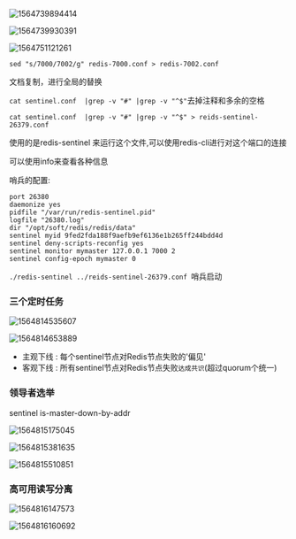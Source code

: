 ![1564739894414](C:\Users\888\AppData\Roaming\Typora\typora-user-images\1564739894414.png)

![1564739930391](C:\Users\888\AppData\Roaming\Typora\typora-user-images\1564739930391.png)

![1564751121261](C:\Users\888\AppData\Roaming\Typora\typora-user-images\1564751121261.png)

` sed "s/7000/7002/g" redis-7000.conf > redis-7002.conf `

文档复制，进行全局的替换

` cat sentinel.conf  |grep -v "#" |grep -v "^$" `去掉注释和多余的空格

`cat sentinel.conf  |grep -v "#" |grep -v "^$" > reids-sentinel-26379.conf`

使用的是redis-sentinel 来运行这个文件,可以使用redis-cli进行对这个端口的连接

可以使用info来查看各种信息

哨兵的配置:

```shell
port 26380
daemonize yes
pidfile "/var/run/redis-sentinel.pid"
logfile "26380.log"
dir "/opt/soft/redis/redis/data"
sentinel myid 9fed2fda188f9aefb9ef6136e1b265ff244bdd4d
sentinel deny-scripts-reconfig yes
sentinel monitor mymaster 127.0.0.1 7000 2
sentinel config-epoch mymaster 0

```





`./redis-sentinel ../reids-sentinel-26379.conf `哨兵启动



### 三个定时任务

![1564814535607](C:\Users\888\AppData\Roaming\Typora\typora-user-images\1564814535607.png)



![1564814653889](C:\Users\888\AppData\Roaming\Typora\typora-user-images\1564814653889.png)

- 主观下线 : 每个sentinel节点对Redis节点失败的'偏见'
- 客观下线 : 所有sentinel节点对Redis节点失败`达成共识`(超过quorum个统一)



### 领导者选举

sentinel is-master-down-by-addr

![1564815175045](C:\Users\888\AppData\Roaming\Typora\typora-user-images\1564815175045.png)

![1564815381635](C:\Users\888\AppData\Roaming\Typora\typora-user-images\1564815381635.png)

![1564815510851](C:\Users\888\AppData\Roaming\Typora\typora-user-images\1564815510851.png)

### 高可用读写分离

![1564816147573](C:\Users\888\AppData\Roaming\Typora\typora-user-images\1564816147573.png)

![1564816160692](C:\Users\888\AppData\Roaming\Typora\typora-user-images\1564816160692.png)